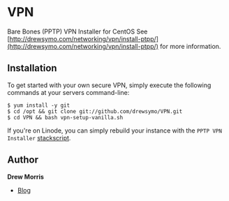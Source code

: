 # VPN

Bare Bones (PPTP) VPN Installer for CentOS
See [http://drewsymo.com/networking/vpn/install-ptpp/](http://drewsymo.com/networking/vpn/install-ptpp/) for more information.

## Installation

To get started with your own secure VPN, simply execute the following commands at your servers command-line:

	$ yum install -y git
	$ cd /opt && git clone git://github.com/drewsymo/VPN.git
	$ cd VPN && bash vpn-setup-vanilla.sh

If you're on Linode, you can simply rebuild your instance with the `PPTP VPN Installer` [stackscript](http://www.linode.com/stackscripts/view/?StackScriptID=6346).

## Author

**Drew Morris**

+ [Blog](http://drewsymo.com)
